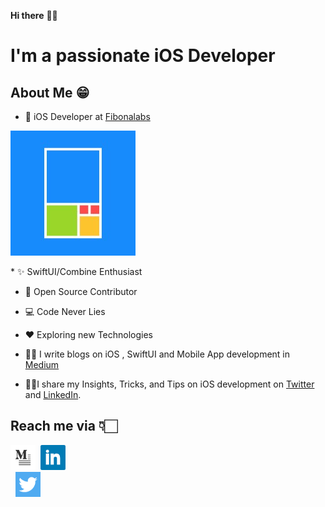 **Hi there** 👋🏻

# I'm a passionate iOS Developer

## About Me 😁
* 📱 iOS Developer at [Fibonalabs](https://www.fibonalabs.com) 
<p>
<a href="https://www.fibonalabs.com">
    <img src="https://github.com/shankarmadeshvaran/shankarmadeshvaran/blob/master/fibonalabs.png?raw=true">
</a>
</p>
* ✨ SwiftUI/Combine Enthusiast

* 📖 Open Source Contributor

* 💻 Code Never Lies

* ♥️ Exploring new Technologies

* ✍🏻 I write blogs on iOS , SwiftUI and Mobile App development in [Medium](https://medium.com/@shankarmadeshvaran)

* 💁🏻I share my Insights, Tricks, and Tips on iOS development on  [Twitter](https://twitter.com/Shankar__am) and [LinkedIn](https://www.linkedin.com/in/shankar-mathesh).


## Reach me via 👇🏻

<p align="left" >
<a href="https://medium.com/@shankarmadeshvaran"><img height="40" src="https://github.com/shankarmadeshvaran/shankarmadeshvaran/blob/master/medium.png?raw=true"></a>&nbsp;
  <a href="https://www.linkedin.com/in/shankar-mathesh"><img height="40" src="https://github.com/rufat/rufat/blob/master/linkedin.png?raw=true"></a><br />&nbsp;
  <a href="https://twitter.com/Shankar__am"><img height="40" src="https://github.com/rufat/rufat/blob/master/twitter.png?raw=true"></a><br />
</p>

